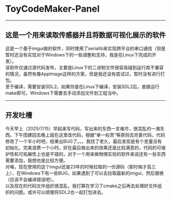 # ToyCodeMaker-Panel

***
这是一个用来读取传感器并且将数据可视化展示的软件  
---

这是一个基于imgui做的软件，同时使用了serialib来实现跨平台的串口通信（但是暂时还没有实现对于Windows下的一些调整和支持，我是在Linux下完成的开发）。  
该软件仅通过源代码发布，主要是Linux下的二进制文件很容易碰到运行库不兼容的情况，虽然有像AppImage这样的方案，但是我还没有尝试过，暂时没有进行打包。  
至于编译，需要安装SDL2。如果你是在Linux下编译，安装SDL2后，直接运行make即可。Windows下需要去手动添加文件到工程当中。  

***
开发吐槽
---

今天早上（2025/7/15）早起来写代码，写出来的东西一言难尽，很混乱的一滩东西。下午团建回去晚上就在这里改代码，根据“单一权责”等原则去完善代码，代码修改了一个半小时吧，结果出BUG了。。。我找了老久，最后发现是有个变量没有初始化，完美浪费一个小时。好在最后做出来的效果还是比较满意的，代码的可维护性和可拓展性上也是不错的，对于一个用来做物理实验的软件来说还有一些东西需要添加，我想也是比较方便。  
对咯，现在使用的这个imgui还是23年的时候拉取的一份源码（那时候才高三上），在Windows下有一些BUG，如果遇到了可以去拉取最新的imgui，然后替换（应该不会编译错误吧）。  
以及现在的代码文件组织很混乱，我打算在学习了cmake之后再去处理好文件组织的问题。或许可以顺便将SDL2也一起打包进去。
